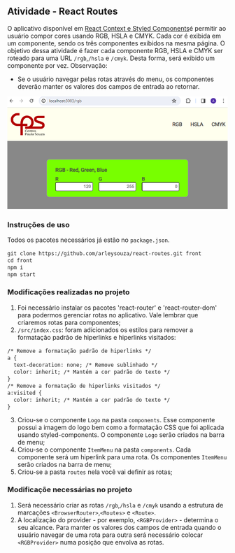 ## Atividade - React Routes

O aplicativo disponível em [React Context e Styled Components](https://github.com/arleysouza/react-context-styled)é permitir ao usuário compor cores usando RGB, HSLA e CMYK. Cada cor é exibida em um componente, sendo os três componentes exibidos na mesma página. 
O objetivo dessa atividade é fazer cada componente RGB, HSLA e CMYK ser roteado para uma URL `/rgb`,`/hsla` e `/cmyk`. Desta forma, será exibido um componente por vez.
Observação:
- Se o usuário navegar pelas rotas através do menu, os componentes deverão manter os valores dos campos de entrada ao retornar. 

![](https://github.com/arleysouza/react-routes/blob/main/images/front.png)

### Instruções de uso
Todos os pacotes necessários já estão no `package.json`.
```
git clone https://github.com/arleysouza/react-routes.git front
cd front
npm i
npm start
```

### Modificações realizadas no projeto

1. Foi necessário instalar os pacotes 'react-router' e 'react-router-dom' para podermos gerenciar rotas no aplicativo. Vale lembrar que criaremos rotas para componentes;
2. `/src/index.css`: foram adicionados os estilos para remover a formatação padrão de hiperlinks e hiperlinks visitados:
```
/* Remove a formatação padrão de hiperlinks */
a {
  text-decoration: none; /* Remove sublinhado */
  color: inherit; /* Mantém a cor padrão do texto */
}
/* Remove a formatação de hiperlinks visitados */
a:visited {
  color: inherit; /* Mantém a cor padrão do texto */
}
```
3. Criou-se o componente `Logo` na pasta `components`. Esse componente possui a imagem do logo bem como a formatação CSS que foi aplicada usando styled-components. O componente `Logo` serão criados na barra de menu;
4. Criou-se o componente `ItemMenu` na pasta `components`. Cada componente será um hiperlink para uma rota. Os componentes `ItemMenu` serão criados na barra de menu;
5. Criou-se a pasta `routes` nela você vai definir as rotas;

### Modificaçõe necessárias no projeto
1. Será necessário criar as rotas `/rgb`,`/hsla` e `/cmyk` usando a estrutura de marcações `<BrowserRouter>`,`<Routes>` e `<Route>`.
2. A localização do provider - por exemplo, `<RGBProvider>` - determina o seu alcance. Para manter os valores dos campos de entrada quando o usuário navegar de uma rota para outra será necessário colocar `<RGBProvider>` numa posição que envolva as rotas.
